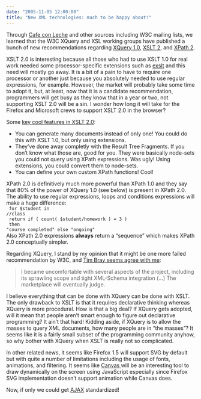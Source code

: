 ```yaml
---
date: "2005-11-05 12:00:00"
title: "New XML technologies: much to be happy about!"
---
```




Through [Cafe con Leche](http://cafeconleche.org/) and other sources including W3C mailing lists, we learned that the W3C XQuery and XSL working groups have published a bunch of new recommendations regarding [XQuery 1.0](http://www.w3.org/TR/2005/CR-xquery-20051103/), [XSLT 2](http://www.w3.org/TR/2005/CR-xslt20-20051103/), and [XPath 2](http://www.w3.org/TR/2005/CR-xpath20-20051103/).

XSLT 2.0 is interesting because all those who had to use XSLT 1.0 for real work needed some processor-specific extensions such as [exslt](http://www.exslt.org/) and this need will mostly go away. It is a bit of a pain to have to require one processor or another just because you absolutely needed to use regular expressions, for example. However, the market will probably take some time to adopt it, but, at least, now that it is a candidate recommendation, programmers will get busy as they know that in a year or two, not supporting XSLT 2.0 will be a sin. I wonder how long it will take for the Firefox and Microsoft crews to support XSLT 2.0 in the browser?

Some [key cool features in XSLT 2.0](http://www.altova.com/XSLT_XPath_2.html):

- You can generate many documents instead of only one! You could do this with XSLT 1.0, but only using extensions.
- They&rsquo;ve done away completly with the Result Tree Fragments. If you don&rsquo;t know what those are, good for you. They were basically node-sets you could not query using XPath expressions. Was ugly! Using extensions, you could convert them to node-sets.
- You can define your own custom XPath functions! Cool!


XPath 2.0 is definitively much more powerful than XPath 1.0 and they say that 80% of the power of XQuery 1.0 (see below) is present in XPath 2.0. The ability to use regular expressions, loops and conditions expressions will make a huge difference:<br/>
<code> for $student in //class<br/>
return if ( count( $student/homework ) = 3 )<br/>
then "course completed" else "ongoing"</code><br/>
Also XPath 2.0 expressions __always__ return a &ldquo;sequence&rdquo; which makes XPath 2.0 conceptually simpler.

Regarding XQuery, I stand by my opinion that it might be one more failed recommendation by W3C, and [Tim Bray seems agree with me](http://www.tbray.org/ongoing/When/200x/2003/11/30/SearchXML):

>  I became uncomfortable with several aspects of the project, including its sprawling scope and tight XML-Schema integration (&hellip;) The marketplace will eventually judge.


I believe everything that can be done with XQuery can be done with XSLT. The only drawback to XSLT is that it requires declarative thinking whereas XQuery is more procedural. How is that a big deal? If XQuery gets adopted, will it mean that people aren&rsquo;t smart enough to figure out declarative programming? It ain&rsquo;t that hard! Kidding aside, if XQuery is to allow the masses to query XML documents, how many people are in &ldquo;the masses&rdquo;? It seems like it is a fairly small subset of the programming community anyhow, so why bother with XQuery when XSLT is really not so complicated.

In other related news, it seems like Firefox 1.5 will support SVG by default but with quite a number of limitations including the usage of fonts, animations, and filtering. It seems like [Canvas ](http://developer.mozilla.org/en/docs/Canvas_tutorial) will be an interesting tool to draw dynamically on the screen using JavaScript especially since Firefox SVG implementation doesn&rsquo;t support animation while Canvas does.

Now, if only we could get [AJAX](https://en.wikipedia.org/wiki/AJAX) standardized!

